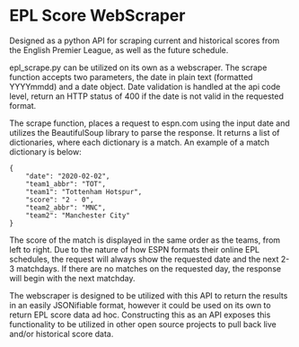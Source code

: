 # EPL Score WebScraper
Designed as a python API for scraping current and historical scores from the English Premier League, as well as the future schedule. 

epl_scrape.py can be utilized on its own as a webscraper. The scrape function accepts two parameters, the date in plain text (formatted YYYYmmdd) and a date object. Date validation is handled at the api code level, return an HTTP status of 400 if the date is not valid in the requested format.

The scrape function, places a request to espn.com using the input date and utilizes the BeautifulSoup library to parse the response. It returns a list of dictionaries, where each dictionary is a match. An example of a match dictionary is below:

    {
        "date": "2020-02-02",
        "team1_abbr": "TOT",
        "team1": "Tottenham Hotspur",
        "score": "2 - 0",
        "team2_abbr": "MNC",
        "team2": "Manchester City"
    }
    
The score of the match is displayed in the same order as the teams, from left to right. Due to the nature of how ESPN formats their online EPL schedules, the request will always show the requested date and the next 2-3 matchdays. If there are no matches on the requested day, the response will begin with the next matchday.

The webscraper is designed to be utilized with this API to return the results in an easily JSONifiable format, however it could be used on its own to return EPL score data ad hoc. Constructing this as an API exposes this functionality to be utilized in other open source projects to pull back live and/or historical score data.

